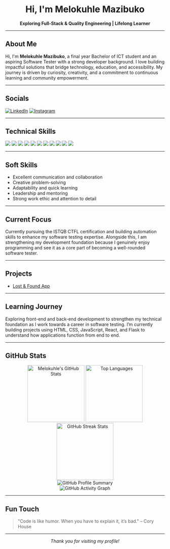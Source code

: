 
<h1 align="center">Hi, I'm <b>Melokuhle Mazibuko</b></h1>

<p align="center">
  <b>Exploring Full-Stack & Quality Engineering | Lifelong Learner</b>
</p>

---

## About Me

Hi, I'm <b>Melokuhle Mazibuko</b>, a final year Bachelor of ICT student and an aspiring Software Tester with a strong developer background. I love building impactful solutions that bridge technology, education, and accessibility. My journey is driven by curiosity, creativity, and a commitment to continuous learning and community empowerment.

---

## Socials

[![LinkedIn](https://img.shields.io/badge/LinkedIn-blue?logo=linkedin&logoColor=white)](https://www.linkedin.com/in/melokuhle-mazibuko)
[![Instagram](https://img.shields.io/badge/Instagram-E4405F?logo=instagram&logoColor=white)](https://www.instagram.com/melokuhle_mazii)


---

## Technical Skills

<p>
  <img src="https://img.shields.io/badge/Python-3776AB?style=for-the-badge&logo=python&logoColor=white"/>
  <img src="https://img.shields.io/badge/JavaScript-F7DF1E?style=for-the-badge&logo=javascript&logoColor=black"/>
  <img src="https://img.shields.io/badge/Java-007396?style=for-the-badge&logo=java&logoColor=white"/>
  <img src="https://img.shields.io/badge/HTML5-E34F26?style=for-the-badge&logo=html5&logoColor=white"/>
  <img src="https://img.shields.io/badge/CSS3-1572B6?style=for-the-badge&logo=css3&logoColor=white"/>
  <img src="https://img.shields.io/badge/React-20232A?style=for-the-badge&logo=react&logoColor=61DAFB"/>
  <img src="https://img.shields.io/badge/Node.js-339933?style=for-the-badge&logo=nodedotjs&logoColor=white"/>
  <img src="https://img.shields.io/badge/Flask-000000?style=for-the-badge&logo=flask&logoColor=white"/>
  <img src="https://img.shields.io/badge/.NET-512BD4?style=for-the-badge&logo=dotnet&logoColor=white"/>
  <img src="https://img.shields.io/badge/MySQL-4479A1?style=for-the-badge&logo=mysql&logoColor=white"/>
  <img src="https://img.shields.io/badge/Git-F05032?style=for-the-badge&logo=git&logoColor=white"/>
</p>

---

## Soft Skills

- Excellent communication and collaboration
- Creative problem-solving
- Adaptability and quick learning
- Leadership and mentoring
- Strong work ethic and attention to detail

---

## Current Focus

Currently pursuing the ISTQB CTFL certification and building automation skills to enhance my software testing expertise. Alongside this, I am strengthening my development foundation because I genuinely enjoy programming and see it as a core part of becoming a well-rounded software tester.

---

## Projects

- [Lost & Found App](https://github.com/melokuhlemazii/lost-and-found)

---

## Learning Journey

Exploring front-end and back-end development to strengthen my technical foundation as I work towards a career in software testing. I’m currently building projects using HTML, CSS, JavaScript, React, and Flask to understand how applications function from end to end.

---

## GitHub Stats

<div align="center">
  <img src="https://github-readme-stats.vercel.app/api?username=melokuhlemazii&show_icons=true&theme=radical&include_all_commits=true&count_private=true" alt="Melokuhle's GitHub Stats" height="180"/>
  <img src="https://github-readme-stats.vercel.app/api/top-langs/?username=melokuhlemazii&layout=compact&theme=radical&langs_count=8" alt="Top Languages" height="180"/>
</div>

<div align="center">
  <img src="https://github-readme-streak-stats.herokuapp.com/?user=melokuhlemazii&theme=radical" alt="GitHub Streak Stats" height="180"/>
</div>

<div align="center">
  <img src="https://github-profile-summary-cards.vercel.app/api/cards/profile-details?username=melokuhlemazii&theme=radical" alt="GitHub Profile Summary"/>
</div>

<div align="center">
  <img src="https://github-readme-activity-graph.vercel.app/graph?username=melokuhlemazii&theme=redical&hide_border=true" alt="GitHub Activity Graph"/>
</div>

---

## Fun Touch

> "Code is like humor. When you have to explain it, it’s bad." – Cory House

---

<p align="center"><i>Thank you for visiting my profile!</i></p>

